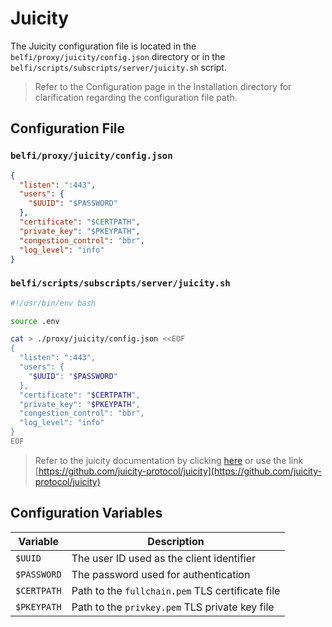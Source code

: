 # Juicity

The Juicity configuration file is located in the `belfi/proxy/juicity/config.json` directory or in the `belfi/scripts/subscripts/server/juicity.sh` script.

> Refer to the Configuration page in the Installation directory for clarification regarding the configuration file path.

## Configuration File

### `belfi/proxy/juicity/config.json`
```json
{
  "listen": ":443",
  "users": {
    "$UUID": "$PASSWORD"
  },
  "certificate": "$CERTPATH",
  "private_key": "$PKEYPATH",
  "congestion_control": "bbr",
  "log_level": "info"
}
```

### `belfi/scripts/subscripts/server/juicity.sh`
```bash
#!/usr/bin/env bash

source .env

cat > ./proxy/juicity/config.json <<EOF
{
  "listen": ":443",
  "users": {
    "$UUID": "$PASSWORD"
  },
  "certificate": "$CERTPATH",
  "private_key": "$PKEYPATH",
  "congestion_control": "bbr",
  "log_level": "info"
}
EOF
```

> Refer to the juicity documentation by clicking [here](https://github.com/juicity-protocol/juicity) or use the link [https://github.com/juicity-protocol/juicity](https://github.com/juicity-protocol/juicity)

## Configuration Variables

| Variable      | Description                                            |
|---------------|--------------------------------------------------------|
| `$UUID`       | The user ID used as the client identifier              |
| `$PASSWORD`   | The password used for authentication                   |
| `$CERTPATH`   | Path to the `fullchain.pem` TLS certificate file       |
| `$PKEYPATH`   | Path to the `privkey.pem` TLS private key file         |
